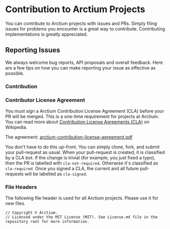 # Contribution to Arctium Projects

You can contribute to Arctium projects with issues and PRs. Simply filing issues for problems you encounter is a great way to contribute. Contributing implementations is greatly appreciated.

## Reporting Issues

We always welcome bug reports, API proposals and overall feedback. Here are a few tips on how you can make reporting your issue as effective as possible.

### Contribution

### Contributor License Agreement

You must sign a Arctium Contribution License Agreement (CLA) before your PR will be merged. This is a one-time requirement for projects at Arctium. You can read more about [Contribution License Agreements (CLA)](http://en.wikipedia.org/wiki/Contributor_License_Agreement) on Wikipedia.

The agreement: [arctium-contribution-license-agreement.pdf](arctium-contribution-license-agreement.pdf)

You don't have to do this up-front. You can simply clone, fork, and submit your pull-request as usual. When your pull-request is created, it is classified by a CLA bot. If the change is trivial (for example, you just fixed a typo), then the PR is labelled with `cla-not-required`. Otherwise it's classified as `cla-required`. Once you signed a CLA, the current and all future pull-requests will be labelled as `cla-signed`.

### File Headers

The following file header is used for all Arctium projects. Please use it for new files.

```
// Copyright © Arctium.
// Licensed under the MIT License (MIT). See License.md file in the repository root for more information.
```
